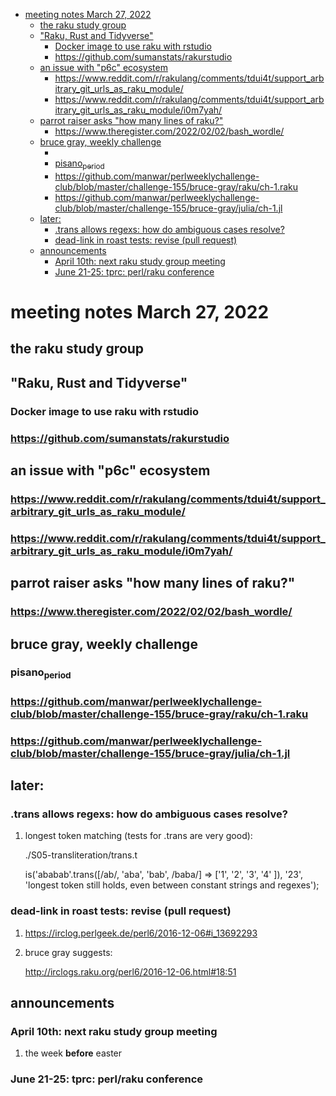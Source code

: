 - [meeting notes March 27, 2022](#org3f47543)
  - [the raku study group](#org382c2aa)
  - ["Raku, Rust and Tidyverse"](#orgcf0138a)
    - [Docker image to use raku with rstudio](#org5c7742d)
    - [<https://github.com/sumanstats/rakurstudio>](#orgd9d7d95)
  - [an issue with "p6c" ecosystem](#org93d2466)
    - [<https://www.reddit.com/r/rakulang/comments/tdui4t/support_arbitrary_git_urls_as_raku_module/>](#org160cade)
    - [<https://www.reddit.com/r/rakulang/comments/tdui4t/support_arbitrary_git_urls_as_raku_module/i0m7yah/>](#org07f77e5)
  - [parrot raiser asks "how many lines of raku?"](#orgf786e48)
    - [<https://www.theregister.com/2022/02/02/bash_wordle/>](#org9e53bae)
  - [bruce gray, weekly challenge](#org7ffeddf)
    - [](#orgd47560f)
    - [pisano<sub>period</sub>](#org1ad740c)
    - [<https://github.com/manwar/perlweeklychallenge-club/blob/master/challenge-155/bruce-gray/raku/ch-1.raku>](#org0aa5be0)
    - [<https://github.com/manwar/perlweeklychallenge-club/blob/master/challenge-155/bruce-gray/julia/ch-1.jl>](#org448fdaf)
  - [later:](#org866c660)
    - [.trans allows regexs: how do ambiguous cases resolve?](#org11c905f)
    - [dead-link in roast tests: revise (pull request)](#org7f82e00)
  - [announcements](#org896281a)
    - [April 10th: next raku study group meeting](#orge9eb2b8)
    - [June 21-25: tprc: perl/raku conference](#org6ca9ec1)


<a id="org3f47543"></a>

# meeting notes March 27, 2022


<a id="org382c2aa"></a>

## the raku study group


<a id="orgcf0138a"></a>

## "Raku, Rust and Tidyverse"


<a id="org5c7742d"></a>

### Docker image to use raku with rstudio


<a id="orgd9d7d95"></a>

### <https://github.com/sumanstats/rakurstudio>


<a id="org93d2466"></a>

## an issue with "p6c" ecosystem


<a id="org160cade"></a>

### <https://www.reddit.com/r/rakulang/comments/tdui4t/support_arbitrary_git_urls_as_raku_module/>


<a id="org07f77e5"></a>

### <https://www.reddit.com/r/rakulang/comments/tdui4t/support_arbitrary_git_urls_as_raku_module/i0m7yah/>


<a id="orgf786e48"></a>

## parrot raiser asks "how many lines of raku?"


<a id="org9e53bae"></a>

### <https://www.theregister.com/2022/02/02/bash_wordle/>


<a id="org7ffeddf"></a>

## bruce gray, weekly challenge


<a id="orgd47560f"></a>

### 


<a id="org1ad740c"></a>

### pisano<sub>period</sub>


<a id="org0aa5be0"></a>

### <https://github.com/manwar/perlweeklychallenge-club/blob/master/challenge-155/bruce-gray/raku/ch-1.raku>


<a id="org448fdaf"></a>

### <https://github.com/manwar/perlweeklychallenge-club/blob/master/challenge-155/bruce-gray/julia/ch-1.jl>


<a id="org866c660"></a>

## later:


<a id="org11c905f"></a>

### .trans allows regexs: how do ambiguous cases resolve?

1.  longest token matching (tests for .trans are very good):

    ./S05-transliteration/trans.t
    
    is('ababab'.trans([/ab/, 'aba', 'bab', /baba/] => ['1', '2', '3', '4' ]), '23', 'longest token still holds, even between constant strings and regexes');


<a id="org7f82e00"></a>

### dead-link in roast tests: revise (pull request)

1.  <https://irclog.perlgeek.de/perl6/2016-12-06#i_13692293>

2.  bruce gray suggests:

    <http://irclogs.raku.org/perl6/2016-12-06.html#18:51>


<a id="org896281a"></a>

## announcements


<a id="orge9eb2b8"></a>

### April 10th: next raku study group meeting

1.  the week **before** easter


<a id="org6ca9ec1"></a>

### June 21-25: tprc: perl/raku conference
